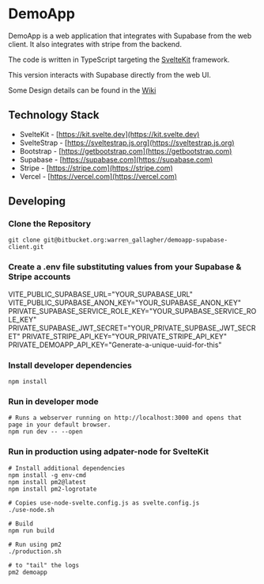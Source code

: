 # DemoApp 

DemoApp is a web application that integrates with Supabase from the web client. It also integrates with stripe from the backend.

The code is written in TypeScript targeting the [SvelteKit](https://kit.svelte.dev) framework.

This version interacts with Supabase directly from the web UI. 

Some Design details can be found in the [Wiki](https://github.com/warren-gallagher/demoapp-supabase-client/wiki)

## Technology Stack

* SvelteKit - [https://kit.svelte.dev](https://kit.svelte.dev)
* SvelteStrap - [https://sveltestrap.js.org](https://sveltestrap.js.org)
* Bootstrap - [https://getbootstrap.com](https://getbootstrap.com)
* Supabase - [https://supabase.com](https://supabase.com)
* Stripe - [https://stripe.com](https://stripe.com)
* Vercel - [https://vercel.com](https://vercel.com)

## Developing

### Clone the Repository
```
git clone git@bitbucket.org:warren_gallagher/demoapp-supabase-client.git
```

### Create a .env file substituting values from your Supabase & Stripe accounts
VITE_PUBLIC_SUPABASE_URL="YOUR_SUPABASE_URL"
VITE_PUBLIC_SUPABASE_ANON_KEY="YOUR_SUPABASE_ANON_KEY"
PRIVATE_SUPABASE_SERVICE_ROLE_KEY="YOUR_SUPABASE_SERVICE_ROLE_KEY"
PRIVATE_SUPABASE_JWT_SECRET="YOUR_PRIVATE_SUPBASE_JWT_SECRET"
PRIVATE_STRIPE_API_KEY="YOUR_PRIVATE_STRIPE_API_KEY"
PRIVATE_DEMOAPP_API_KEY="Generate-a-unique-uuid-for-this"

### Install developer dependencies
```
npm install
```

### Run in developer mode
```
# Runs a webserver running on http://localhost:3000 and opens that page in your default browser.
npm run dev -- --open
```

### Run in production using adpater-node for SvelteKit
```
# Install additional dependencies
npm install -g env-cmd
npm install pm2@latest
npm install pm2-logrotate

# Copies use-node-svelte.config.js as svelte.config.js
./use-node.sh

# Build
npm run build

# Run using pm2
./production.sh

# to "tail" the logs
pm2 demoapp
```
